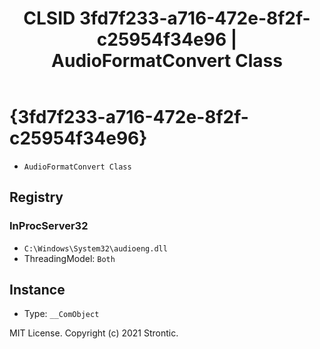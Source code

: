 ﻿---
title: "CLSID 3fd7f233-a716-472e-8f2f-c25954f34e96 | AudioFormatConvert Class"
excerpt: What is COM-Object CLSID 3fd7f233-a716-472e-8f2f-c25954f34e96?
---

# {3fd7f233-a716-472e-8f2f-c25954f34e96}

* `AudioFormatConvert Class`

## Registry


### InProcServer32

* `C:\Windows\System32\audioeng.dll`
* ThreadingModel: `Both`

## Instance

* Type: `__ComObject`

MIT License. Copyright (c) 2021 Strontic.


